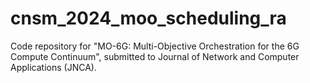 # cnsm_2024_moo_scheduling_ra

Code repository for "MO-6G: Multi-Objective Orchestration for the 6G Compute Continuum", submitted to  Journal of Network and Computer Applications (JNCA).


